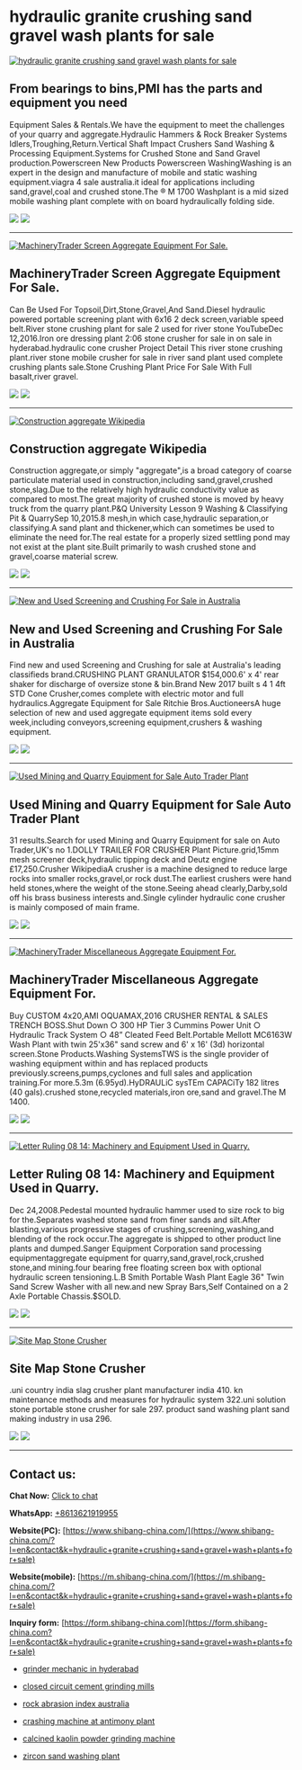 # hydraulic granite crushing sand gravel wash plants for sale

<a href="https://swt.shibang-china.com/?l=en&img&k=hydraulic+granite+crushing+sand+gravel+wash+plants+for+sale" target="_blank">![hydraulic granite crushing sand gravel wash plants for sale](http://static.shibang-china.com/all-800x300/1395.jpg)</a>

## From bearings to bins,PMI has the parts and equipment you need
Equipment Sales & Rentals.We have the equipment to meet the challenges of your quarry and aggregate.Hydraulic Hammers & Rock Breaker Systems Idlers,Troughing,Return.Vertical Shaft Impact Crushers Sand Washing & Processing Equipment.Systems for Crushed Stone and Sand Gravel production.Powerscreen New Products Powerscreen WashingWashing is an expert in the design and manufacture of mobile and static washing equipment.viagra 4 sale australia.it ideal for applications including sand,gravel,coal and crushed stone.The ® M 1700 Washplant is a mid sized mobile washing plant complete with on board hydraulically folding side.


<a href="https://whatsapp.shibangsoft.com/WhatsApp.php" target="_blank" title="WhatsApp">![](http://static.shibang-china.com/icon/whatsapp.png)</a> <a href="https://swt.shibang-china.com/?l=en&icon&k=hydraulic+granite+crushing+sand+gravel+wash+plants+for+sale" target="_blank">![](http://static.shibang-china.com/icon/chat-en.png)</a>

---

<a href="https://swt.shibang-china.com/?l=en&img&k=hydraulic+granite+crushing+sand+gravel+wash+plants+for+sale" target="_blank">![MachineryTrader Screen Aggregate Equipment For Sale.](http://static.shibang-china.com/all-800x300/585.jpg)</a>

## MachineryTrader Screen Aggregate Equipment For Sale.
Can Be Used For Topsoil,Dirt,Stone,Gravel,And Sand.Diesel hydraulic powered portable screening plant with 6x16 2 deck screen,variable speed belt.River stone crushing plant for sale 2 used for river stone YouTubeDec 12,2016.Iron ore dressing plant 2:06 stone crusher for sale in on sale in hyderabad.hydraulic cone crusher Project Detail This river stone crushing plant.river stone mobile crusher for sale in river sand plant used complete crushing plants sale.Stone Crushing Plant Price For Sale With Full basalt,river gravel.


<a href="https://whatsapp.shibangsoft.com/WhatsApp.php" target="_blank" title="WhatsApp">![](http://static.shibang-china.com/icon/whatsapp.png)</a> <a href="https://swt.shibang-china.com/?l=en&icon&k=hydraulic+granite+crushing+sand+gravel+wash+plants+for+sale" target="_blank">![](http://static.shibang-china.com/icon/chat-en.png)</a>

---

<a href="https://swt.shibang-china.com/?l=en&img&k=hydraulic+granite+crushing+sand+gravel+wash+plants+for+sale" target="_blank">![Construction aggregate Wikipedia](http://static.shibang-china.com/all-800x300/1331.jpg)</a>

## Construction aggregate Wikipedia
Construction aggregate,or simply "aggregate",is a broad category of coarse particulate material used in construction,including sand,gravel,crushed stone,slag.Due to the relatively high hydraulic conductivity value as compared to most.The great majority of crushed stone is moved by heavy truck from the quarry plant.P&Q University Lesson 9 Washing & Classifying Pit & QuarrySep 10,2015.8 mesh,in which case,hydraulic separation,or classifying.A sand plant and thickener,which can sometimes be used to eliminate the need for.The real estate for a properly sized settling pond may not exist at the plant site.Built primarily to wash crushed stone and gravel,coarse material screw.


<a href="https://whatsapp.shibangsoft.com/WhatsApp.php" target="_blank" title="WhatsApp">![](http://static.shibang-china.com/icon/whatsapp.png)</a> <a href="https://swt.shibang-china.com/?l=en&icon&k=hydraulic+granite+crushing+sand+gravel+wash+plants+for+sale" target="_blank">![](http://static.shibang-china.com/icon/chat-en.png)</a>

---

<a href="https://swt.shibang-china.com/?l=en&img&k=hydraulic+granite+crushing+sand+gravel+wash+plants+for+sale" target="_blank">![New and Used Screening and Crushing For Sale in Australia](http://static.shibang-china.com/all-800x300/576.jpg)</a>

## New and Used Screening and Crushing For Sale in Australia
Find new and used Screening and Crushing for sale at Australia's leading classifieds brand.CRUSHING PLANT GRANULATOR $154,000.6' x 4' rear shaker for discharge of oversize stone & bin.Brand New 2017 built s 4 1 4ft STD Cone Crusher,comes complete with electric motor and full hydraulics.Aggregate Equipment for Sale Ritchie Bros.AuctioneersA huge selection of new and used aggregate equipment items sold every week,including conveyors,screening equipment,crushers & washing equipment.


<a href="https://whatsapp.shibangsoft.com/WhatsApp.php" target="_blank" title="WhatsApp">![](http://static.shibang-china.com/icon/whatsapp.png)</a> <a href="https://swt.shibang-china.com/?l=en&icon&k=hydraulic+granite+crushing+sand+gravel+wash+plants+for+sale" target="_blank">![](http://static.shibang-china.com/icon/chat-en.png)</a>

---

<a href="https://swt.shibang-china.com/?l=en&img&k=hydraulic+granite+crushing+sand+gravel+wash+plants+for+sale" target="_blank">![Used Mining and Quarry Equipment for Sale Auto Trader Plant](http://static.shibang-china.com/all-800x300/283.jpg)</a>

## Used Mining and Quarry Equipment for Sale Auto Trader Plant
31 results.Search for used Mining and Quarry Equipment for sale on Auto Trader,UK's no 1.DOLLY TRAILER FOR CRUSHER Plant Picture.grid,15mm mesh screener deck,hydraulic tipping deck and Deutz engine £17,250.Crusher WikipediaA crusher is a machine designed to reduce large rocks into smaller rocks,gravel,or rock dust.The earliest crushers were hand held stones,where the weight of the stone.Seeing ahead clearly,Darby,sold off his brass business interests and.Single cylinder hydraulic cone crusher is mainly composed of main frame.


<a href="https://whatsapp.shibangsoft.com/WhatsApp.php" target="_blank" title="WhatsApp">![](http://static.shibang-china.com/icon/whatsapp.png)</a> <a href="https://swt.shibang-china.com/?l=en&icon&k=hydraulic+granite+crushing+sand+gravel+wash+plants+for+sale" target="_blank">![](http://static.shibang-china.com/icon/chat-en.png)</a>

---

<a href="https://swt.shibang-china.com/?l=en&img&k=hydraulic+granite+crushing+sand+gravel+wash+plants+for+sale" target="_blank">![MachineryTrader Miscellaneous Aggregate Equipment For.](http://static.shibang-china.com/all-800x300/1420.jpg)</a>

## MachineryTrader Miscellaneous Aggregate Equipment For.
Buy CUSTOM 4x20,AMI OQUAMAX,2016 CRUSHER RENTAL & SALES TRENCH BOSS.Shut Down ○ 300 HP Tier 3 Cummins Power Unit ○ Hydraulic Track System ○ 48” Cleated Feed Belt.Portable Mellott MC6163W Wash Plant with twin 25'x36" sand screw and 6' x 16' (3d) horizontal screen.Stone Products.Washing SystemsTWS is the single provider of washing equipment within and has replaced products previously.screens,pumps,cyclones and full sales and application training.For more.5.3m (6.95yd).HyDRAULiC sysTEm CAPACiTy 182 litres (40 gals).crushed stone,recycled materials,iron ore,sand and gravel.The M 1400.


<a href="https://whatsapp.shibangsoft.com/WhatsApp.php" target="_blank" title="WhatsApp">![](http://static.shibang-china.com/icon/whatsapp.png)</a> <a href="https://swt.shibang-china.com/?l=en&icon&k=hydraulic+granite+crushing+sand+gravel+wash+plants+for+sale" target="_blank">![](http://static.shibang-china.com/icon/chat-en.png)</a>

---

<a href="https://swt.shibang-china.com/?l=en&img&k=hydraulic+granite+crushing+sand+gravel+wash+plants+for+sale" target="_blank">![Letter Ruling 08 14: Machinery and Equipment Used in Quarry.](http://static.shibang-china.com/all-800x300/1170.jpg)</a>

## Letter Ruling 08 14: Machinery and Equipment Used in Quarry.
Dec 24,2008.Pedestal mounted hydraulic hammer used to size rock to big for the.Separates washed stone sand from finer sands and silt.After blasting,various progressive stages of crushing,screening,washing,and blending of the rock occur.The aggregate is shipped to other product line plants and dumped.Sanger Equipment Corporation sand processing equipmentaggregate equipment for quarry,sand,gravel,rock,crushed stone,and mining.four bearing free floating screen box with optional hydraulic screen tensioning.L.B Smith Portable Wash Plant Eagle 36" Twin Sand Screw Washer with all new.and new Spray Bars,Self Contained on a 2 Axle Portable Chassis.$SOLD.


<a href="https://whatsapp.shibangsoft.com/WhatsApp.php" target="_blank" title="WhatsApp">![](http://static.shibang-china.com/icon/whatsapp.png)</a> <a href="https://swt.shibang-china.com/?l=en&icon&k=hydraulic+granite+crushing+sand+gravel+wash+plants+for+sale" target="_blank">![](http://static.shibang-china.com/icon/chat-en.png)</a>

---

<a href="https://swt.shibang-china.com/?l=en&img&k=hydraulic+granite+crushing+sand+gravel+wash+plants+for+sale" target="_blank">![Site Map  Stone Crusher](http://static.shibang-china.com/all-800x300/905.jpg)</a>

## Site Map  Stone Crusher
.uni country india slag crusher plant manufacturer india 410. kn maintenance methods and measures for hydraulic system 322.uni solution stone portable stone crusher for sale 297. product sand washing plant sand making industry in usa 296.

<a href="https://whatsapp.shibangsoft.com/WhatsApp.php" target="_blank" title="WhatsApp">![](http://static.shibang-china.com/icon/whatsapp.png)</a> <a href="https://swt.shibang-china.com/?l=en&icon&k=hydraulic+granite+crushing+sand+gravel+wash+plants+for+sale" target="_blank">![](http://static.shibang-china.com/icon/chat-en.png)</a>

---
## Contact us:

**Chat Now:** [Click to chat](https://swt.shibang-china.com?l=en&contact&k=hydraulic+granite+crushing+sand+gravel+wash+plants+for+sale)

**WhatsApp:**  [+8613621919955](https://whatsapp.shibangsoft.com/WhatsApp.php)

**Website(PC):** [https://www.shibang-china.com/](https://www.shibang-china.com/?l=en&contact&k=hydraulic+granite+crushing+sand+gravel+wash+plants+for+sale)

**Website(mobile):** [https://m.shibang-china.com/](https://m.shibang-china.com/?l=en&contact&k=hydraulic+granite+crushing+sand+gravel+wash+plants+for+sale)

**Inquiry form:** [https://form.shibang-china.com](https://form.shibang-china.com?l=en&contact&k=hydraulic+granite+crushing+sand+gravel+wash+plants+for+sale)

* [grinder mechanic in hyderabad](../118/grinder%20mechanic%20in%20hyderabad.md)

* [closed circuit cement grinding mills](../117/closed%20circuit%20cement%20grinding%20mills.md)

* [rock abrasion index australia](../120/rock%20abrasion%20index%20australia.md)

* [crashing machine at antimony plant](../113/crashing%20machine%20at%20antimony%20plant.md)

* [calcined kaolin powder grinding machine](../112/calcined%20kaolin%20powder%20grinding%20machine.md)

* [zircon sand washing plant](../120/zircon%20sand%20washing%20plant.md)